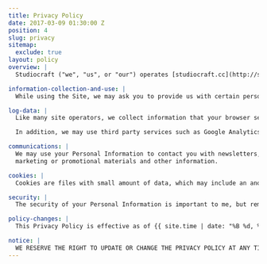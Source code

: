 ```yaml
---
title: Privacy Policy
date: 2017-03-09 01:30:00 Z
position: 4
slug: privacy
sitemap:
  exclude: true
layout: policy
overview: |
  Studiocraft ("we", "us", or "our") operates [studiocraft.cc](http://studiocraft.cc/ "Studiocraft") (the "Site"). This page informs you of my policies regarding the collection, use and disclosure of Personal Information we receive from users of the Site.

information-collection-and-use: |
  While using the Site, we may ask you to provide us with certain personally identifiable information that can be used to contact or identify you. Personally identifiable information may include, but is not limited to your name, email, or phone number ("Personal Information").

log-data: |
  Like many site operators, we collect information that your browser sends whenever you visit the Site ("Log Data"). This Log Data may include information such as your computer's Internet Protocol ("IP") address, browser type, browser version, the pages of our Site that you visit, the time and date of your visit, the time spent on those pages and other statistics.

  In addition, we may use third party services such as Google Analytics that collect, monitor and analyze this Log Data.

communications: |
  We may use your Personal Information to contact you with newsletters,
  marketing or promotional materials and other information.

cookies: |
  Cookies are files with small amount of data, which may include an anonymous unique identifier. Cookies are sent to your browser from a web site and stored on your computer''s hard drive. Like many sites, we use "cookies" to collect information. You can instruct your browser to refuse all cookies or to indicate when a cookie is being sent. If you do not accept cookies, you will still be able to use all portions of the Site.

security: |
  The security of your Personal Information is important to me, but remember that no method of transmission over the Internet, or method of electronic storage, is 100% secure. While we strive to use commercially acceptable means to protect your Personal Information, we cannot guarantee its absolute security.

policy-changes: |
  This Privacy Policy is effective as of {{ site.time | date: "%B %d, %Y" }} and will remain in effect except with respect to any changes in its provisions in the future, which will be in effect immediately after being posted on this page.

notice: |
  WE RESERVE THE RIGHT TO UPDATE OR CHANGE THE PRIVACY POLICY AT ANY TIME AND YOU SHOULD CHECK THIS PRIVACY POLICY PERIODICALLY. YOUR CONTINUED USE OF THE SERVICE AFTER I POST ANY MODIFICATIONS TO THE PRIVACY POLICY ON THIS PAGE WILL CONSTITUTE YOUR ACKNOWLEDGMENT OF THE MODIFICATIONS AND YOUR CONSENT TO ABIDE AND BE BOUND BY THE MODIFIED PRIVACY POLICY. IF I MAKE ANY MATERIAL CHANGES TO THIS PRIVACY POLICY, I WILL NOTIFY YOU EITHER THROUGH THE EMAIL ADDRESS YOU HAVE PROVIDED ME, OR BY PLACING A PROMINENT NOTICE ON THE WEBSITE.
---
```

